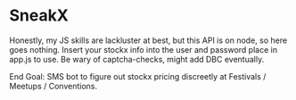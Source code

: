 # SneakX

Honestly, my JS skills are lackluster at best, but this API is on node, so here goes nothing.
Insert your stockx info into the user and password place in app.js to use.
Be wary of captcha-checks, might add DBC eventually.

End Goal:
SMS bot to figure out stockx pricing discreetly at Festivals / Meetups / Conventions.